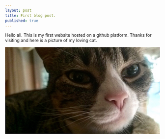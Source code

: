 ```yaml
---
layout: post
title: First blog post.
published: true
---
```

Hello all. This is my first website hosted on a github platform. Thanks for visiting and here is a picture of my loving cat.

![_config.yml](/images/IMG_4059.JPG)
